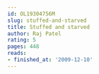 ```yaml
---
id: OL19304756M
slug: stuffed-and-starved
title: Stuffed and starved
author: Raj Patel
rating: 5
pages: 448
reads:
- finished_at: '2009-12-10'
---
```


